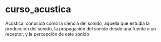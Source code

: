 # curso_acustica

Acústica: conocida como la ciencia del sonido, aquella que estudia la producción del sonido, la propagación del sonido desde una fuente a un receptor, y la percepción de este sonido
